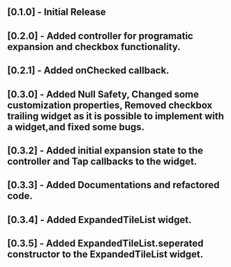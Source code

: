 ## [0.1.0] - Initial Release

## [0.2.0] - Added controller for programatic expansion and checkbox functionality.

## [0.2.1] - Added onChecked callback.

## [0.3.0] - Added Null Safety, Changed some customization properties, Removed checkbox trailing widget as it is possible to implement with a widget,and fixed some bugs.

## [0.3.2] - Added initial expansion state to the controller and Tap callbacks to the widget.

## [0.3.3] - Added Documentations and refactored code.

## [0.3.4] - Added ExpandedTileList widget.

## [0.3.5] - Added ExpandedTileList.seperated constructor to the ExpandedTileList widget.
